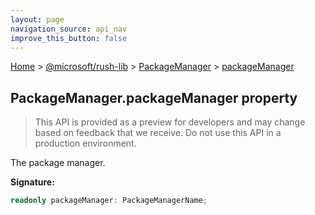 ```yaml
---
layout: page
navigation_source: api_nav
improve_this_button: false
---
```



[Home](./index.md) &gt; [@microsoft/rush-lib](./rush-lib.md) &gt; [PackageManager](./rush-lib.packagemanager.md) &gt; [packageManager](./rush-lib.packagemanager.packagemanager.md)

## PackageManager.packageManager property

> This API is provided as a preview for developers and may change based on feedback that we receive. Do not use this API in a production environment.
>

The package manager.

<b>Signature:</b>

```typescript
readonly packageManager: PackageManagerName;
```
